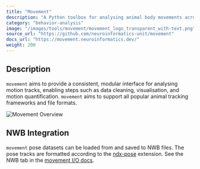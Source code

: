```yaml
---
title: "Movement"
description: "A Python toolbox for analysing animal body movements across space and time."
category: "behavior-analysis"
image: "/images/tools/movement/movement_logo_transparent_with-text.png"
source_url: "https://github.com/neuroinformatics-unit/movement"
docs_url: "https://movement.neuroinformatics.dev/"
weight: 200
---
```


## Description

`movement` aims to provide a consistent, modular interface for analysing motion tracks, enabling steps such as data cleaning, visualisation, and motion quantification. `movement` aims to support all popular animal tracking frameworks and file formats.

![Movement Overview](/images/tools/movement/movement_overview.png)


## NWB Integration

`movement` pose datasets can be loaded from and saved to NWB files. The pose tracks are formatted according to the [ndx-pose](https://github.com/rly/ndx-pose) extension. See the NWB tab in the [movement I/O docs](https://movement.neuroinformatics.dev/user_guide/input_output.html).
